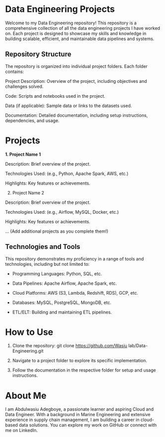 # Data Engineering Projects

Welcome to my Data Engineering repository! This repository is a comprehensive collection of all the data engineering projects I have worked on. Each project is designed to showcase my skills and knowledge in building scalable, efficient, and maintainable data pipelines and systems.

## Repository Structure

The repository is organized into individual project folders. Each folder contains:

Project Description: Overview of the project, including objectives and challenges solved.

Code: Scripts and notebooks used in the project.

Data (if applicable): Sample data or links to the datasets used.

Documentation: Detailed documentation, including setup instructions, dependencies, and usage.


# Projects

**1. Project Name 1**

Description: Brief overview of the project.

Technologies Used: (e.g., Python, Apache Spark, AWS, etc.)

Highlights: Key features or achievements.



2. Project Name 2

Description: Brief overview of the project.

Technologies Used: (e.g., Airflow, MySQL, Docker, etc.)

Highlights: Key features or achievements.




... (Add additional projects as you complete them!)

## Technologies and Tools

This repository demonstrates my proficiency in a range of tools and technologies, including but not limited to:

* Programming Languages: Python, SQL, etc.

* Data Pipelines: Apache Airflow, Apache Spark, etc.

* Cloud Platforms: AWS (S3, Lambda, Redshift, RDS), GCP, etc.

* Databases: MySQL, PostgreSQL, MongoDB, etc.

* ETL/ELT: Building and maintaining ETL pipelines.


# How to Use

1. Clone the repository:
   git clone https://github.com/Wasiu lab/Data-Engineering.git


3. Navigate to a project folder to explore its specific implementation.


4. Follow the documentation in the respective folder for setup and usage instructions.



# About Me

I am Abdulwasiu Adegboye, a passionate learner and aspiring Cloud and Data Engineer. With a background in Marine Engineering and extensive experience in supply chain management, I am building a career in cloud-based data solutions. You can explore my work on GitHub or connect with me on LinkedIn.
